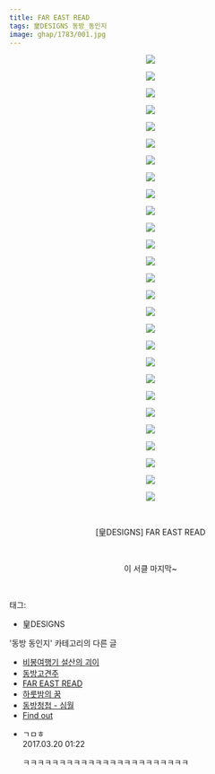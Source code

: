 ```yaml
---
title: FAR EAST READ
tags: 皇DESIGNS 동방_동인지
image: ghap/1783/001.jpg
---
```

<div class="article">
<p style="text-align: center; clear: none; float: none;"><img src="{{ site.nasurl }}/ghap/1783/001.jpg"/></p>
<p style="text-align: center; clear: none; float: none;"><img src="{{ site.nasurl }}/ghap/1783/002.jpg"/></p>
<p style="text-align: center; clear: none; float: none;"><img src="{{ site.nasurl }}/ghap/1783/003.jpg"/></p>
<p style="text-align: center; clear: none; float: none;"><img src="{{ site.nasurl }}/ghap/1783/004.jpg"/></p>
<p style="text-align: center; clear: none; float: none;"><img src="{{ site.nasurl }}/ghap/1783/005.jpg"/></p>
<p style="text-align: center; clear: none; float: none;"><img src="{{ site.nasurl }}/ghap/1783/006.jpg"/></p>
<p style="text-align: center; clear: none; float: none;"><img src="{{ site.nasurl }}/ghap/1783/007.jpg"/></p>
<p style="text-align: center; clear: none; float: none;"><img src="{{ site.nasurl }}/ghap/1783/008.jpg"/></p>
<p style="text-align: center; clear: none; float: none;"><img src="{{ site.nasurl }}/ghap/1783/009.jpg"/></p>
<p style="text-align: center; clear: none; float: none;"><img src="{{ site.nasurl }}/ghap/1783/010.jpg"/></p>
<p style="text-align: center; clear: none; float: none;"><img src="{{ site.nasurl }}/ghap/1783/011.jpg"/></p>
<p style="text-align: center; clear: none; float: none;"><img src="{{ site.nasurl }}/ghap/1783/012.jpg"/></p>
<p style="text-align: center; clear: none; float: none;"><img src="{{ site.nasurl }}/ghap/1783/013.jpg"/></p>
<p style="text-align: center; clear: none; float: none;"><img src="{{ site.nasurl }}/ghap/1783/014.jpg"/></p>
<p style="text-align: center; clear: none; float: none;"><img src="{{ site.nasurl }}/ghap/1783/015.jpg"/></p>
<p style="text-align: center; clear: none; float: none;"><img src="{{ site.nasurl }}/ghap/1783/016.jpg"/></p>
<p style="text-align: center; clear: none; float: none;"><img src="{{ site.nasurl }}/ghap/1783/017.jpg"/></p>
<p style="text-align: center; clear: none; float: none;"><img src="{{ site.nasurl }}/ghap/1783/018.jpg"/></p>
<p style="text-align: center; clear: none; float: none;"><img src="{{ site.nasurl }}/ghap/1783/019.jpg"/></p>
<p style="text-align: center; clear: none; float: none;"><img src="{{ site.nasurl }}/ghap/1783/020.jpg"/></p>
<p style="text-align: center; clear: none; float: none;"><img src="{{ site.nasurl }}/ghap/1783/021.jpg"/></p>
<p style="text-align: center; clear: none; float: none;"><img src="{{ site.nasurl }}/ghap/1783/022.jpg"/></p>
<p style="text-align: center; clear: none; float: none;"><img src="{{ site.nasurl }}/ghap/1783/023.jpg"/></p>
<p style="text-align: center; clear: none; float: none;"><img src="{{ site.nasurl }}/ghap/1783/024.jpg"/></p>
<p style="text-align: center; clear: none; float: none;"><img src="{{ site.nasurl }}/ghap/1783/025.jpg"/></p>
<p style="text-align: center; clear: none; float: none;"><img src="{{ site.nasurl }}/ghap/1783/026.jpg"/></p>
<p style="text-align: center; clear: none; float: none;"><img src="{{ site.nasurl }}/ghap/1783/027.jpg"/></p>
<p style="text-align: center; clear: none; float: none;"><br/></p>
<p style="text-align: center; clear: none; float: none;">[皇DESIGNS] FAR EAST READ</p>
<p style="text-align: center; clear: none; float: none;"><br/></p>
<p style="text-align: center; clear: none; float: none;">이 서클 마지막~</p>
<p><br/></p>
</div><div class="tagTrail">
<p>태그: </p>
<ul>
<li>皇DESIGNS</li>
</ul>
</div><div class="another">
<p>'동방 동인지' 카테고리의 다른 글</p>
<ul>
<li><a href="/2016-08-23-ghap_1785">비봉여행기 설산의 괴이</a></li>
<li><a href="/2016-08-23-ghap_1784">동방고견주</a></li>
<li><a href="/2016-08-23-ghap_1783">FAR EAST READ</a></li>
<li><a href="/2016-08-22-ghap_1782">하룻밤의 꿈</a></li>
<li><a href="/2016-08-22-ghap_1781">동방청첩 - 심월</a></li>
<li><a href="/2016-08-22-ghap_1780">Find out</a></li>
</ul>
</div><div class="cb_module cb_fluid">
<div class="cb_wrt cb_profile">
<div class="comment">
<ul>
<li class="cb_thumb_off" id="comment14943621">
<div class="cb_comment_area">
<div class="cb_info_area">
<div class="cb_section">
<span class="cb_nick_name">ㄱㅁㅎ</span>
</div>
<div class="cb_section">
<span class="cb_date">2017.03.20 01:22 </span>
</div>
</div>
<div class="cb_dsc_comment">
<p class="cb_dsc">
											ㅋㅋㅋㅋㅋㅋㅋㅋㅋㅋㅋㅋㅋㅋㅋㅋㅋㅋㅋㅋㅋㅋㅋ
										</p>
</div>
</div></li>
</ul>
</div>
</div><!-- commentList close -->
</div>
